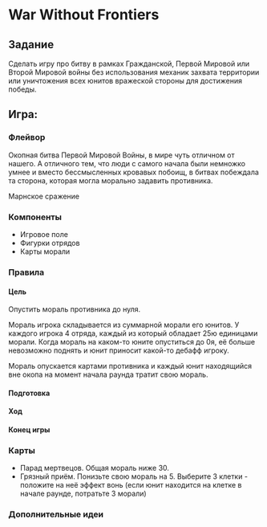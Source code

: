 # War Without Frontiers

## Задание

Сделать игру про битву в рамках Гражданской, Первой Мировой или Второй Мировой войны без использования механик захвата территории или уничтожения всех юнитов вражеской стороны для достижения победы.

## Игра:

### Флейвор

Окопная битва Первой Мировой Войны, в мире чуть отличном от нашего. А отличного тем, что люди с самого начала были немножко умнее и вместо бессмысленных кровавых побоищ, в битвах побеждала та сторона, которая могла морально задавить противника.

Марнское сражение

### Компоненты

- Игровое поле
- Фигурки отрядов
- Карты морали

### Правила

#### Цель

Опустить мораль противника до нуля.

Мораль игрока складывается из суммарной морали его юнитов. У каждого игрока 4 отряда, каждый из который обладает 25ю единицами морали. Когда мораль на каком-то юните опуститься до 0я, её больше невозможно поднять и юнит приносит какой-то дебафф игроку.

Мораль опускается картами противника и каждый юнит находящийся вне окопа на момент начала раунда тратит свою мораль.

#### Подготовка

#### Ход


#### Конец игры

### Карты

- Парад мертвецов. Общая мораль ниже 30. 
- Грязный приём. Понизьте свою мораль на 5. Выберите 3 клетки - положите на неё эффект вонь (если юнит находится на клетке в начале раунде, потратьте 3 морали)


### Дополнительные идеи  